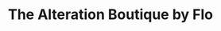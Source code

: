 ---
title: "The Alteration Boutique by Flo"
url: /perth/the-alteration-boutique-by-flo/
shop: tailor
---
